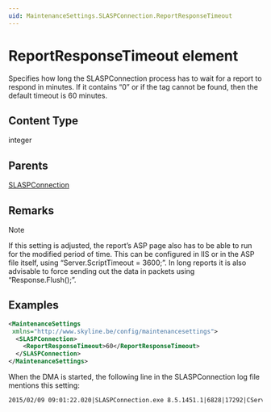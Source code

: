 ```yaml
---
uid: MaintenanceSettings.SLASPConnection.ReportResponseTimeout
---
```


# ReportResponseTimeout element

Specifies how long the SLASPConnection process has to wait for a report to respond in minutes.
If it contains “0” or if the tag cannot be found, then the default timeout is 60 minutes.

## Content Type

integer

## Parents

[SLASPConnection](xref:MaintenanceSettings.SLASPConnection)

## Remarks

> [!NOTE]
> If this setting is adjusted, the report’s ASP page also has to be able to run for the modified period of time. This can be configured in IIS or in the ASP file itself, using “Server.ScriptTimeout = 3600;”. In long reports it is also advisable to force sending out the data in packets using “Response.Flush();”.

## Examples

```xml
<MaintenanceSettings
 xmlns="http://www.skyline.be/config/maintenancesettings">
  <SLASPConnection>
    <ReportResponseTimeout>60</ReportResponseTimeout>
  </SLASPConnection>
</MaintenanceSettings>
```

When the DMA is started, the following line in the SLASPConnection log file mentions this setting:

```txt
2015/02/09 09:01:22.020|SLASPConnection.exe 8.5.1451.1|6828|17292|CServiceModule::ReadMaintenanceSettings|DBG|5|ReportResponseTimeout set to 60 minutes (configurable in maintenance settings).
```
